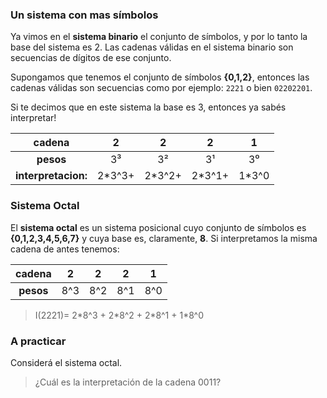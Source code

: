 ### Un sistema con mas símbolos

Ya vimos en el **sistema binario** el conjunto de símbolos, y por lo tanto la base del sistema es 2. Las cadenas válidas en el sistema binario son secuencias de dígitos de ese conjunto.

Supongamos que tenemos el conjunto de símbolos **{0,1,2}**, entonces las cadenas válidas son secuencias como por ejemplo: `2221` o bien `02202201`.

Si te decimos que en este sistema la base es 3, entonces ya sabés interpretar!

 
|cadena|2 | 2 |2 |1 |
|:---:|:---:|:---:|:----:|:--:|
|**pesos**|3³|3²|3¹|3⁰|
|**interpretacion:**| 2*3^3+ |2*3^2+ | 2*3^1+ | 1*3^0 |

### Sistema Octal

El **sistema octal** es un sistema posicional cuyo conjunto de símbolos es **{0,1,2,3,4,5,6,7}** y cuya base es, claramente, **8**. Si interpretamos la misma cadena de antes tenemos:

|cadena|2 | 2 |2 |1 |
|:---:|:---:|:---:|:---:|:---:|
|**pesos**|8^3|8^2|8^1|8^0|

> I(2221)= 2\*8^3 + 2\*8^2 + 2\*8^1 + 1\*8^0

### A practicar

Considerá el sistema octal. 

> ¿Cuál es la interpretación de la cadena 0011?

